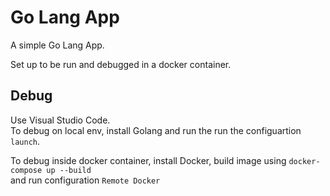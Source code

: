 # Go Lang App
A simple Go Lang App.

Set up to be run and debugged in a docker container.

## Debug
Use Visual Studio Code.  
To debug on local env, install Golang and run the run the configuartion `launch`.

To debug inside docker container, install Docker,
build image using `docker-compose up --build`  
and run configuration `Remote Docker`